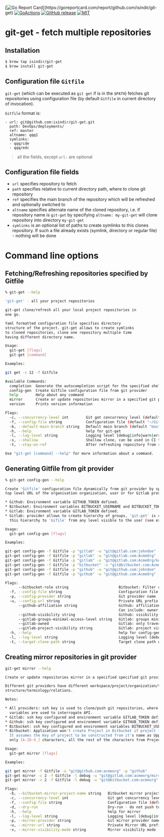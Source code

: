 [![Go Report Card](https://goreportcard.com/badge/github.com/isindir/git-get?)](https://goreportcard.com/report/github.com/isindir/git-get)
[![GoActions](https://github.com/isindir/git-get/workflows/build-git-get/badge.svg)](https://github.com/isindir/git-get/actions?query=workflow%3Abuild-git-get)
[![GitHub release](https://img.shields.io/github/tag/isindir/git-get.svg)](https://github.com/isindir/git-get/releases)
[![MIT](http://img.shields.io/github/license/isindir/git-get.svg)](LICENSE)

# git-get - fetch multiple repositories

## Installation

```bash
$ brew tap isindir/git-get
$ brew install git-get
```

## Configuration file `Gitfile`

`git-get` (which can be executed as `git get` if is in the `$PATH`) fetches git repositories using
configuration file (by default `Gitfile` in current directory of invocation).

`Gitfile` format is:

```
- url: git@github.com:isindir/git-get.git
  path: DevOps/deployments/
  ref: master
  altname: qqq1
  symlinks:
  - qqq/cde
  - qqq/edc
```

> all the fields, except `url:` are optional

## Configuration file fields

* `url` specifies repository to fetch
* `path` specifies relative to current directory path, where to clone git repository
* `ref` specifies the main branch of the repository which will be refreshed and optionally
  switched to
* `altname` specifies alternate name of the cloned repository, i.e. if repository name is `git-get` by
  specifying `altname: my-git-get` will clone repository into directory `my-git-get`
* `symlinks` is an optional list of paths to create symlinks to this clones repository. If such a file
  already exists (symlink, directory or regular file) - nothing will be done

# Command line options

## Fetching/Refreshing repositories specified by Gitfile

```bash
% git-get --help

'git-get' - all your project repositories

git-get clone/refresh all your local project repositories in
one go.

Yaml formatted configuration file specifies directory
structure of the project. git-get allows to create symlinks
to cloned repositories, clone one repository multiple time
having different directory name.

Usage:
  git-get [flags]
  git-get [command]

Examples:

git get -c 12 -f Gitfile

Available Commands:
  completion  Generate the autocompletion script for the specified shell
  config-gen  Create Gitfile configuration file from git provider
  help        Help about any command
  mirror      Create or update repositories mirror in a specified git provider cloud
  version     Prints version information

Flags:
  -c, --concurrency-level int        Git get concurrency level (default 1)
  -f, --config-file string           Configuration file (default "~/Gitfile")
  -b, --default-main-branch string   Default main branch (default "master")
  -h, --help                         help for git-get
  -l, --log-level string             Logging level [debug|info|warn|error|fatal|panic] (default "info")
  -s, --shallow                      Shallow clone, can be used in CI to fetch dependencies by ref
  -t, --stay-on-ref                  After refreshing repository from remote stay on ref branch

Use "git-get [command] --help" for more information about a command.
```

## Generating Gitfile from git provider

```bash
% git-get config-gen --help

Create 'Gitfile' configuration file dynamically from git provider by specifying
top level URL of the organisation organization, user or for Gitlab provider Group name.

* Github: Environment variable GITHUB_TOKEN defined.
* Bitbucket: Environment variables BITBUCKET_USERNAME and BITBUCKET_TOKEN (password) defined.
* Gitlab: Environment variable GITLAB_TOKEN defined.
* Gitlab: provider allows to create hierarchy of groups, 'git-get' is capable of fetching
  this hierarchy to 'Gifile' from any level visible to the user (see examples).

Usage:
  git-get config-gen [flags]

Examples:

git-get config-gen -f Gitfile -p "gitlab" -u "git@gitlab.com:johndoe" -t misc -l debug
git-get config-gen -f Gitfile -p "gitlab" -u "git@gitlab.com:AcmeOrg" -t misc -l debug
git-get config-gen -f Gitfile -p "gitlab" -u "git@gitlab.com:AcmeOrg/kube"
git-get config-gen -f Gitfile -p "bitbucket" -u "git@bitbucket.com:AcmeOrg" -t AcmeOrg
git-get config-gen -f Gitfile -p "github" -u "git@github.com:johndoe" -t johndoe -l debug
git-get config-gen -f Gitfile -p "github" -u "git@github.com:AcmeOrg" -t AcmeOrg -l debug

Flags:
      --bitbucket-role string                       Bitbucket: Filter repositories by role [owner|admin|contributor|member] (default "member")
  -f, --config-file string                          Configuration file (default "~/Gitfile")
  -p, --config-provider string                      Git provider name [gitlab|github|bitbucket] (default "gitlab")
  -u, --config-url string                           Private URL prefix to construct Gitfile from (example: git@github.com:acmeorg), provider specific.
      --github-affiliation string                   Github: affiliation - comma-separated list of values.
                                                    Can include: owner, collaborator, or organization_member (default "owner,collaborator,organization_member")
      --github-visibility string                    Github: visibility [all|public|private] (default "all")
      --gitlab-groups-minimal-access-level string   Gitlab: groups minimal access level [unspecified|min|guest|reporter|developer|maintainer|owner] (default "unspecified")
      --gitlab-owned                                Gitlab: only traverse groups and repositories owned by user
      --gitlab-project-visibility string            Gitlab: project visibility [public|internal|private]
  -h, --help                                        help for config-gen
  -l, --log-level string                            Logging level [debug|info|warn|error|fatal|panic] (default "info")
  -t, --target-clone-path string                    Target clone path used to set 'path' for each repository in Gitfile
```

## Creating mirror repositories in git provider

```bash
git-get mirror --help

Create or update repositories mirror in a specified specified git provider cloud using configuration file.

Different git providers have different workspace/project/organization/team/user/repository
structure/terminlogy/relations.

Notes:

* All providers: ssh key is used to clone/push git repositories, where environment
  variables are used to interrogate API.
* Gitlab: ssh key configured and environment variable GITLAB_TOKEN defined.
* Github: ssh key configured and environment variable GITHUB_TOKEN defined.
* Bitbucket: ssh key configured and environment variables BITBUCKET_USERNAME and BITBUCKET_TOKEN (password) defined.
* Bitbucket: Application won't create Project in Bitbucket if project is specified but missing.
  It assumes the Key of project to be constructed from it's name as Uppercase text containing
  only [A-Z0-9_] characters, all the rest of the characters from Project Name will be removed.

Usage:
  git-get mirror [flags]

Examples:

git get mirror -f Gitfile -u "git@github.com:acmeorg" -p "github"
git-get mirror -c 2 -f Gitfile -l debug -u "git@gitlab.com:acmeorg/mirrors"
git-get mirror -c 2 -f Gitfile -l debug -u "git@bitbucket.com:acmeorg" -p "bitbucket" -b "mirrors"

Flags:
  -b, --bitbucket-mirror-project-name string   Bitbucket mirror project name (only effective for Bitbucket and is optional)
  -c, --concurrency-level int                  Git get concurrency level (default 1)
  -f, --config-file string                     Configuration file (default "~/Gitfile")
  -d, --dry-run                                Dry-run - do not push to remote mirror repositories
  -h, --help                                   help for mirror
  -l, --log-level string                       Logging level [debug|info|warn|error|fatal|panic] (default "info")
  -p, --mirror-provider string                 Git mirror provider name [gitlab|github|bitbucket] (default "gitlab")
  -u, --mirror-url string                      Private Mirror URL prefix to push repositories to (example: git@github.com:acmeorg)
  -v, --mirror-visibility-mode string          Mirror visibility mode [private|internal|public] (default "private")
```
